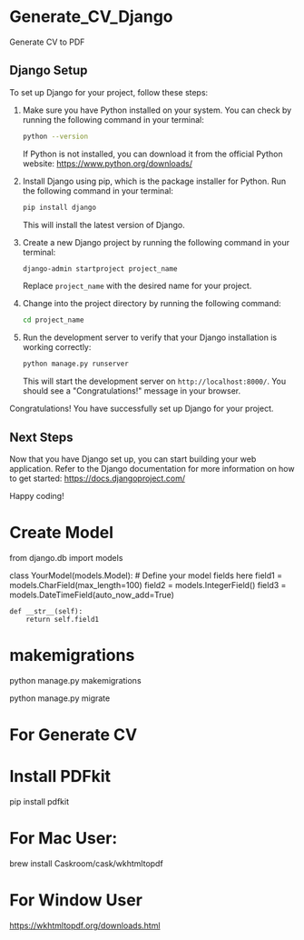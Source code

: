 # Generate_CV_Django
Generate CV to PDF

## Django Setup

To set up Django for your project, follow these steps:

1. Make sure you have Python installed on your system. You can check by running the following command in your terminal:

    ```bash
    python --version
    ```

    If Python is not installed, you can download it from the official Python website: https://www.python.org/downloads/

2. Install Django using pip, which is the package installer for Python. Run the following command in your terminal:

    ```bash
    pip install django
    ```

    This will install the latest version of Django.

3. Create a new Django project by running the following command in your terminal:

    ```bash
    django-admin startproject project_name
    ```

    Replace `project_name` with the desired name for your project.

4. Change into the project directory by running the following command:

    ```bash
    cd project_name
    ```

5. Run the development server to verify that your Django installation is working correctly:

    ```bash
    python manage.py runserver
    ```

    This will start the development server on `http://localhost:8000/`. You should see a "Congratulations!" message in your browser.

Congratulations! You have successfully set up Django for your project.

## Next Steps

Now that you have Django set up, you can start building your web application. Refer to the Django documentation for more information on how to get started: https://docs.djangoproject.com/

Happy coding!


# Create Model
from django.db import models

class YourModel(models.Model):
    # Define your model fields here
    field1 = models.CharField(max_length=100)
    field2 = models.IntegerField()
    field3 = models.DateTimeField(auto_now_add=True)

    def __str__(self):
        return self.field1


# makemigrations
python manage.py makemigrations

python manage.py migrate


# For Generate CV


# Install PDFkit
pip install pdfkit

# For Mac User:
brew install Caskroom/cask/wkhtmltopdf

# For Window User
https://wkhtmltopdf.org/downloads.html



